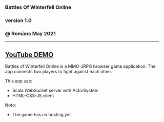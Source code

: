 ### Battles Of Winterfell Online
### version 1.0
### @ Romāns May 2021
---
[YouTube DEMO](https://www.youtube.com/watch?v=YynArXNxE9Q&ab_channel=Romans "Romans Sleepwalking YouTube Channel")
---
Battles of Winterfell Online is a MMO-JRPG browser game application. The app connects two players to fight against each other.

This app use:
 - Scala WebSocket server with ActorSystem
 - HTML-CSS-JS client
      
Note:
- The game has no hosting yet
